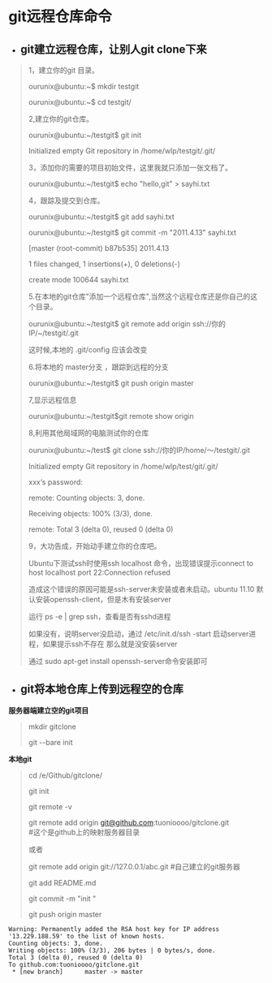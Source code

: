# git远程仓库命令

* ## git建立远程仓库，让别人git clone下来

> 1，建立你的git 目录。
>
> ourunix@ubuntu:~$ mkdir testgit
>
> ourunix@ubuntu:~$ cd testgit/
>
> 2,建立你的git仓库。
>
> ourunix@ubuntu:~/testgit$ git init
>
> Initialized empty Git repository in /home/wlp/testgit/.git/
>
> 3，添加你的需要的项目初始文件，这里我就只添加一张文档了。
>
> ourunix@ubuntu:~/testgit$ echo "hello,git" &gt; sayhi.txt
>
> 4，跟踪及提交到仓库。
>
> ourunix@ubuntu:~/testgit$ git add sayhi.txt
>
> ourunix@ubuntu:~/testgit$ git commit -m "2011.4.13" sayhi.txt
>
> \[master \(root-commit\) b87b535\] 2011.4.13
>
> 1 files changed, 1 insertions\(+\), 0 deletions\(-\)
>
> create mode 100644 sayhi.txt
>
> 5.在本地的git仓库"添加一个远程仓库",当然这个远程仓库还是你自己的这个目录。
>
> ourunix@ubuntu:~/testgit$ git remote add origin ssh://你的IP/~/testgit/.git
>
> 这时候,本地的 .git/config 应该会改变
>
> 6.将本地的 master分支 ，跟踪到远程的分支
>
> ourunix@ubuntu:~/testgit$ git push origin master
>
> 7,显示远程信息
>
> ourunix@ubuntu:~/testgit$git remote show origin
>
> 8,利用其他局域网的电脑测试你的仓库
>
> ourunix@ubuntu:~/test$ git clone ssh://你的IP/home/～/testgit/.git
>
> Initialized empty Git repository in /home/wlp/test/git/.git/
>
> xxx‘s password:
>
> remote: Counting objects: 3, done.
>
> Receiving objects: 100% \(3/3\), done.
>
> remote: Total 3 \(delta 0\), reused 0 \(delta 0\)
>
> 9，大功告成，开始动手建立你的仓库吧。
>
> Ubuntu下测试ssh时使用ssh localhost 命令，出现错误提示connect to host localhost port 22:Connection refused
>
> 造成这个错误的原因可能是ssh-server未安装或者未启动。ubuntu 11.10 默认安装openssh-client，但是木有安装server
>
> 运行 ps -e \| grep ssh，查看是否有sshd进程
>
> 如果没有，说明server没启动，通过 /etc/init.d/ssh -start 启动server进程，如果提示ssh不存在 那么就是没安装server
>
> 通过 sudo apt-get install openssh-server命令安装即可

* ## git将本地仓库上传到远程空的仓库

**服务器端建立空的git项目**

> mkdir gitclone
>
> git --bare init

**本地git**

> cd /e/Github/gitclone/
>
> git init
>
> git remote -v
>
> git remote add origin git@github.com:tuonioooo/gitclone.git  
>     \#这个是github上的映射服务器目录
>
> 或者
>
> git remote add origin git://127.0.0.1/abc.git \#自己建立的git服务器
>
> git add README.md
>
> git commit -m "init "
>
> git push origin master

```
Warning: Permanently added the RSA host key for IP address '13.229.188.59' to the list of known hosts.
Counting objects: 3, done.
Writing objects: 100% (3/3), 206 bytes | 0 bytes/s, done.
Total 3 (delta 0), reused 0 (delta 0)
To github.com:tuonioooo/gitclone.git
 * [new branch]      master -> master
```









